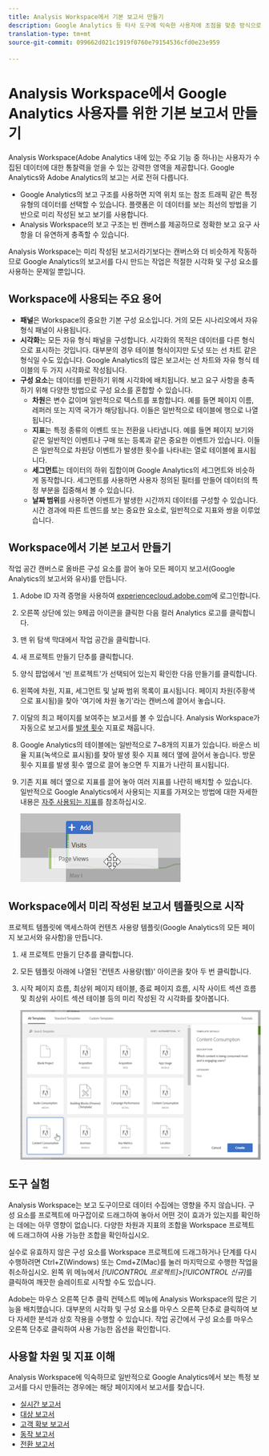 ```yaml
---
title: Analysis Workspace에서 기본 보고서 만들기
description: Google Analytics 등 타사 도구에 익숙한 사용자에 초점을 맞춘 방식으로 Analysis Workspace에서 기본 보고서를 만드는 방법을 알아봅니다.
translation-type: tm+mt
source-git-commit: 099662d021c1919f0760e79154536cfd0e23e959

---
```



# Analysis Workspace에서 Google Analytics 사용자를 위한 기본 보고서 만들기

Analysis Workspace(Adobe Analytics 내에 있는 주요 기능 중 하나)는 사용자가 수집된 데이터에 대한 통찰력을 얻을 수 있는 강력한 영역을 제공합니다. Google Analytics와 Adobe Analytics의 보고는 서로 전혀 다릅니다.

* Google Analytics의 보고 구조를 사용하면 지역 위치 또는 참조 트래픽 같은 특정 유형의 데이터를 선택할 수 있습니다. 플랫폼은 이 데이터를 보는 최선의 방법을 기반으로 미리 작성된 보고 보기를 사용합니다.
* Analysis Workspace의 보고 구조는 빈 캔버스를 제공하므로 정확한 보고 요구 사항을 더 유연하게 충족할 수 있습니다.

Analysis Workspace는 미리 작성된 보고서라기보다는 캔버스와 더 비슷하게 작동하므로 Google Analytics의 보고서를 다시 만드는 작업은 적절한 시각화 및 구성 요소를 사용하는 문제일 뿐입니다.

## Workspace에 사용되는 주요 용어

* **패널**&#x200B;은 Workspace의 중요한 기본 구성 요소입니다. 거의 모든 시나리오에서 자유 형식 패널이 사용됩니다.
* **시각화**&#x200B;는 모든 자유 형식 패널을 구성합니다. 시각화의 목적은 데이터를 다른 형식으로 표시하는 것입니다. 대부분의 경우 테이블 형식이지만 도넛 또는 선 차트 같은 형식일 수도 있습니다. Google Analytics의 많은 보고서는 선 차트와 자유 형식 테이블의 두 가지 시각화로 작성됩니다.
* **구성 요소**&#x200B;는 데이터를 반환하기 위해 시각화에 배치됩니다. 보고 요구 사항을 충족하기 위해 다양한 방법으로 구성 요소를 혼합할 수 있습니다.
   * **차원**&#x200B;은 변수 값이며 일반적으로 텍스트를 포함합니다. 예를 들면 페이지 이름, 레퍼러 또는 지역 국가가 해당됩니다. 이들은 일반적으로 테이블에 행으로 나열됩니다.
   * **지표**&#x200B;는 특정 종류의 이벤트 또는 전환을 나타냅니다. 예를 들면 페이지 보기와 같은 일반적인 이벤트나 구매 또는 등록과 같은 중요한 이벤트가 있습니다. 이들은 일반적으로 차원당 이벤트가 발생한 횟수를 나타내는 열로 테이블에 표시됩니다.
   * **세그먼트**&#x200B;는 데이터의 하위 집합이며 Google Analytics의 세그먼트와 비슷하게 동작합니다. 세그먼트를 사용하면 사용자 정의된 필터를 만들어 데이터의 특정 부분을 집중해서 볼 수 있습니다.
   * **날짜 범위**&#x200B;를 사용하면 이벤트가 발생한 시간까지 데이터를 구성할 수 있습니다. 시간 경과에 따른 트렌드를 보는 중요한 요소로, 일반적으로 지표와 쌍을 이루었습니다.

## Workspace에서 기본 보고서 만들기

작업 공간 캔버스로 올바른 구성 요소를 끌어 놓아 모든 페이지 보고서(Google Analytics의 보고서와 유사)를 만듭니다.

1. Adobe ID 자격 증명을 사용하여 [experiencecloud.adobe.com](https://experiencecloud.adobe.com)에 로그인합니다.
1. 오른쪽 상단에 있는 9제곱 아이콘을 클릭한 다음 컬러 Analytics 로고를 클릭합니다.
1. 맨 위 탐색 막대에서 작업 공간을 클릭합니다.
1. 새 프로젝트 만들기 단추를 클릭합니다.
1. 양식 팝업에서 &#39;빈 프로젝트&#39;가 선택되어 있는지 확인한 다음 만들기를 클릭합니다.
1. 왼쪽에 차원, 지표, 세그먼트 및 날짜 범위 목록이 표시됩니다. 페이지 차원(주황색으로 표시됨)을 찾아 &#39;여기에 차원 놓기&#39;라는 캔버스에 끌어서 놓습니다.
1. 이달의 최고 페이지를 보여주는 보고서를 볼 수 있습니다. Analysis Workspace가 자동으로 보고서를 [발생 횟수](/help/components/c-variables/c-metrics/metrics-occurrences.md) 지표로 채웁니다.
1. Google Analytics의 테이블에는 일반적으로 7~8개의 지표가 있습니다. 바운스 비율 지표(녹색으로 표시됨)를 찾아 발생 횟수 지표 헤더 옆에 끌어서 놓습니다. 방문 횟수 지표를 발생 횟수 옆으로 끌어 놓으면 두 지표가 나란히 표시됩니다.
1. 기존 지표 헤더 옆으로 지표를 끌어 놓아 여러 지표를 나란히 배치할 수 있습니다. 일반적으로 Google Analytics에서 사용되는 지표를 가져오는 방법에 대한 자세한 내용은 [자주 사용되는 지표](common-metrics.md)를 참조하십시오.

   ![새 지표](/help/technotes/ga-to-aa/assets/new_metric.png)

## Workspace에서 미리 작성된 보고서 템플릿으로 시작

프로젝트 템플릿에 액세스하여 컨텐츠 사용량 템플릿(Google Analytics의 모든 페이지 보고서와 유사함)을 만듭니다.

1. 새 프로젝트 만들기 단추를 클릭합니다.
1. 모든 템플릿 아래에 나열된 &#39;컨텐츠 사용량(웹)&#39; 아이콘을 찾아 두 번 클릭합니다.
1. 시작 페이지 흐름, 최상위 페이지 테이블, 종료 페이지 흐름, 시작 사이트 섹션 흐름 및 최상위 사이트 섹션 테이블 등의 미리 작성된 각 시각화를 찾아봅니다.

   ![템플릿 선택](/help/technotes/ga-to-aa/assets/content_consumption_template.png)

## 도구 실험

Analysis Workspace는 보고 도구이므로 데이터 수집에는 영향을 주지 않습니다. 구성 요소를 프로젝트에 마구잡이로 드래그하여 놓아서 어떤 것이 효과가 있는지를 확인하는 데에는 아무 영향이 없습니다. 다양한 차원과 지표의 조합을 Workspace 프로젝트에 드래그하여 사용 가능한 조합을 확인하십시오.

실수로 유효하지 않은 구성 요소를 Workspace 프로젝트에 드래그하거나 단계를 다시 수행하려면 Ctrl+Z(Windows) 또는 Cmd+Z(Mac)를 눌러 마지막으로 수행한 작업을 취소하십시오. 왼쪽 위 메뉴에서 *[!UICONTROL 프로젝트]>[!UICONTROL 신규]*&#x200B;를 클릭하여 깨끗한 슬레이트로 시작할 수도 있습니다.

Adobe는 마우스 오른쪽 단추 클릭 컨텍스트 메뉴에 Analysis Workspace의 많은 기능을 배치했습니다. 대부분의 시각화 및 구성 요소를 마우스 오른쪽 단추로 클릭하여 보다 자세한 분석과 상호 작용을 수행할 수 있습니다. 작업 공간에서 구성 요소를 마우스 오른쪽 단추로 클릭하여 사용 가능한 옵션을 확인합니다.

## 사용할 차원 및 지표 이해

Analysis Workspace에 익숙하므로 일반적으로 Google Analytics에서 보는 특정 보고서를 다시 만들려는 경우에는 해당 페이지에서 보고서를 찾습니다.

* [실시간 보고서](realtime-reports.md)
* [대상 보고서](audience-reports.md)
* [고객 확보 보고서](acquisition-reports.md)
* [동작 보고서](behavior-reports.md)
* [전환 보고서](conversions-reports.md)
